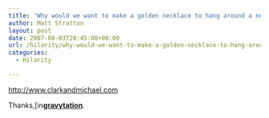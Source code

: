 ```yaml
---
title: "Why would we want to make a golden necklace to hang around a neck that nobody watches?"
author: Matt Stratton
layout: post
date: 2007-08-03T20:45:00+00:00
url: /hilarity/why-would-we-want-to-make-a-golden-necklace-to-hang-around-a-neck-that-nobody-watches
categories:
  - Hilarity

---
```

<http://www.clarkandmichael.com>

Thanks,[<img style="border:0 none;vertical-align:bottom;" src="http://stat.livejournal.com/img/userinfo.gif" alt="[info]" width="17" height="17" />][1][**gravytation**][2].

 [1]: http://gravytation.livejournal.com/profile
 [2]: http://gravytation.livejournal.com/